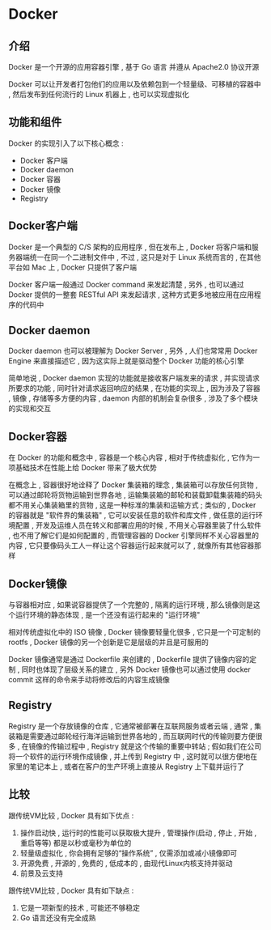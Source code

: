 # Docker


<extoc></extoc>

## 介绍

Docker 是一个开源的应用容器引擎 , 基于 Go 语言 并遵从 Apache2.0 协议开源

Docker 可以让开发者打包他们的应用以及依赖包到一个轻量级、可移植的容器中 , 然后发布到任何流行的 Linux 机器上 , 也可以实现虚拟化

## 功能和组件

Docker 的实现引入了以下核心概念 : 

- Docker 客户端
- Docker daemon
- Docker 容器
- Docker 镜像
- Registry

## Docker客户端

Docker 是一个典型的 C/S 架构的应用程序 , 但在发布上 , Docker 将客户端和服务器端统一在同一个二进制文件中 , 不过 , 这只是对于 Linux 系统而言的 , 在其他平台如 Mac 上 , Docker 只提供了客户端

Docker 客户端一般通过 Docker command 来发起清楚 , 另外 , 也可以通过 Docker 提供的一整套 RESTful API 来发起请求 , 这种方式更多地被应用在应用程序的代码中

## Docker daemon

Docker daemon 也可以被理解为 Docker Server , 另外 , 人们也常常用 Docker Engine 来直接描述它 , 因为这实际上就是驱动整个 Docker 功能的核心引擎

简单地说 , Docker daemon 实现的功能就是接收客户端发来的请求 , 并实现请求所要求的功能 , 同时针对请求返回响应的结果 , 在功能的实现上 , 因为涉及了容器 , 镜像 , 存储等多方便的内容 , daemon 内部的机制会复杂很多 , 涉及了多个模块的实现和交互

## Docker容器

在 Docker 的功能和概念中 , 容器是一个核心内容 , 相对于传统虚拟化 , 它作为一项基础技术在性能上给 Docker 带来了极大优势

在概念上 , 容器很好地诠释了 Docker 集装箱的理念 , 集装箱可以存放任何货物 , 可以通过邮轮将货物运输到世界各地 , 运输集装箱的邮轮和装载卸载集装箱的码头都不用关心集装箱里的货物 , 这是一种标准的集装和运输方式 ; 类似的 , Docker 的容器就是 "软件界的集装箱" , 它可以安装任意的软件和库文件 , 做任意的运行环境配置 , 开发及运维人员在转义和部署应用的时候 , 不用关心容器里装了什么软件 , 也不用了解它们是如何配置的 , 而管理容器的 Docker 引擎同样不关心容器里的内容 , 它只要像码头工人一样让这个容器运行起来就可以了 , 就像所有其他容器那样

## Docker镜像

与容器相对应 , 如果说容器提供了一个完整的 , 隔离的运行环境 , 那么镜像则是这个运行环境的静态体现 , 是一个还没有运行起来的 "运行环境"

相对传统虚拟化中的 ISO 镜像 , Docker 镜像要轻量化很多 , 它只是一个可定制的 rootfs , Docker 镜像的另一个创新是它是层级的并且是可服用的

Docker 镜像通常是通过 Dockerfile 来创建的 , Dockerfile 提供了镜像内容的定制 , 同时也体现了层级关系的建立 , 另外 Docker 镜像也可以通过使用 docker commit 这样的命令来手动将修改后的内容生成镜像

## Registry

Registry 是一个存放镜像的仓库 , 它通常被部署在互联网服务或者云端 , 通常 , 集装箱是需要通过邮轮经行海洋运输到世界各地的 , 而互联网时代的传输则要方便很多 , 在镜像的传输过程中 , Registry 就是这个传输的重要中转站 ;  假如我们在公司将一个软件的运行环境作成镜像 , 并上传到 Registry 中 , 这时就可以很方便地在家里的笔记本上 , 或者在客户的生产环境上直接从 Registry 上下载并运行了

## 比较

跟传统VM比较 , Docker 具有如下优点 : 

1. 操作启动快 , 运行时的性能可以获取极大提升 , 管理操作(启动 , 停止 , 开始 , 重启等等) 都是以秒或毫秒为单位的
2. 轻量级虚拟化 , 你会拥有足够的“操作系统” , 仅需添加或减小镜像即可
3. 开源免费 , 开源的 , 免费的 , 低成本的 , 由现代Linux内核支持并驱动
4. 前景及云支持

跟传统VM比较 , Docker 具有如下缺点 : 

1. 它是一项新型的技术 , 可能还不够稳定
2. Go 语言还没有完全成熟
